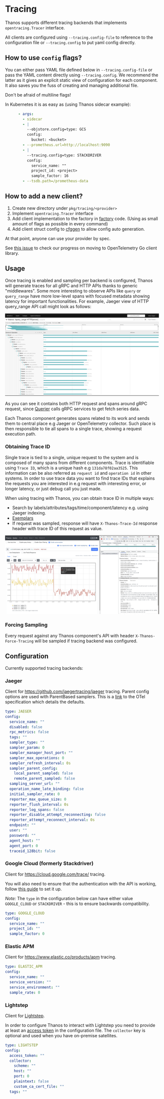 # Tracing

Thanos supports different tracing backends that implements `opentracing.Tracer` interface.

All clients are configured using `--tracing.config-file` to reference to the configuration file or `--tracing.config` to put yaml config directly.

## How to use `config` flags?

You can either pass YAML file defined below in `--tracing.config-file` or pass the YAML content directly using `--tracing.config`. We recommend the latter as it gives an explicit static view of configuration for each component. It also saves you the fuss of creating and managing additional file.

Don't be afraid of multiline flags!

In Kubernetes it is as easy as (using Thanos sidecar example):

```yaml
      - args:
        - sidecar
        - |
          --objstore.config=type: GCS
          config:
            bucket: <bucket>
        - --prometheus.url=http://localhost:9090
        - |
          --tracing.config=type: STACKDRIVER
          config:
            service_name: ""
            project_id: <project>
            sample_factor: 16
        - --tsdb.path=/prometheus-data
```

## How to add a new client?

1. Create new directory under `pkg/tracing/<provider>`
2. Implement `opentracing.Tracer` interface
3. Add client implementation to the factory in [factory](../pkg/tracing/client/factory.go) code. (Using as small amount of flags as possible in every command)
4. Add client struct config to [cfggen](../scripts/cfggen/main.go) to allow config auto generation.

At that point, anyone can use your provider by spec.

See [this issue](https://github.com/thanos-io/thanos/issues/1972) to check our progress on moving to OpenTelemetry Go client library.

## Usage

Once tracing is enabled and sampling per backend is configured, Thanos will generate traces for all gRPC and HTTP APIs thanks to generic "middlewares". Some more interesting to observe APIs like `query` or `query_range` have more low-level spans with focused metadata showing latency for important functionalities. For example, Jaeger view of HTTP query_range API call might look as follows:

![view](img/tracing2.png)

As you can see it contains both HTTP request and spans around gRPC request, since [Querier](components/query.md) calls gRPC services to get fetch series data.

Each Thanos component generates spans related to its work and sends them to central place e.g Jaeger or OpenTelemetry collector. Such place is then responsible to tie all spans to a single trace, showing a request execution path.

### Obtaining Trace ID

Single trace is tied to a single, unique request to the system and is composed of many spans from different components. Trace is identifiable using `Trace ID`, which is a unique hash e.g `131da78f02aa3525`. This information can be also referred as `request id` and `operation id` in other systems. In order to use trace data you want to find trace IDs that explains the requests you are interested in e.g request with interesting error, or longer latency, or just debug call you just made.

When using tracing with Thanos, you can obtain trace ID in multiple ways:

* Search by labels/attributes/tags/time/component/latency e.g. using Jaeger indexing.
* [Exemplars](https://www.bwplotka.dev/2021/correlations-exemplars/)
* If request was sampled, response will have `X-Thanos-Trace-Id` response header with trace ID of this request as value.

![view](img/tracing.png)

### Forcing Sampling

Every request against any Thanos component's API with header `X-Thanos-Force-Tracing` will be sampled if tracing backend was configured.

## Configuration

Currently supported tracing backends:

### Jaeger

Client for https://github.com/jaegertracing/jaeger tracing. Parent config options are used with ParentBased samplers. This is a [link](https://github.com/open-telemetry/opentelemetry-specification/blob/main/specification/trace/sdk.md#parentbased) to the OTel specification which details the defaults.

```yaml mdox-exec="go run scripts/cfggen/main.go --name=jaeger.Config"
type: JAEGER
config:
  service_name: ""
  disabled: false
  rpc_metrics: false
  tags: ""
  sampler_type: ""
  sampler_param: 0
  sampler_manager_host_port: ""
  sampler_max_operations: 0
  sampler_refresh_interval: 0s
  sampler_parent_config:
    local_parent_sampled: false
    remote_parent_sampled: false
  sampling_server_url: ""
  operation_name_late_binding: false
  initial_sampler_rate: 0
  reporter_max_queue_size: 0
  reporter_flush_interval: 0s
  reporter_log_spans: false
  reporter_disable_attempt_reconnecting: false
  reporter_attempt_reconnect_interval: 0s
  endpoint: ""
  user: ""
  password: ""
  agent_host: ""
  agent_port: 0
  traceid_128bit: false
```

### Google Cloud (formerly Stackdriver)

Client for https://cloud.google.com/trace/ tracing.

You will also need to ensure that the authentication with the API is working, follow [this guide](https://cloud.google.com/trace/docs/setup/go-ot#configure_your_platform) to set it up.

*Note:* The `type` in the configuration below can have either value `GOOGLE_CLOUD` or `STACKDRIVER` - this is to ensure backwards compatibility.

```yaml mdox-exec="go run scripts/cfggen/main.go --name=google_cloud.Config"
type: GOOGLE_CLOUD
config:
  service_name: ""
  project_id: ""
  sample_factor: 0
```

### Elastic APM

Client for https://www.elastic.co/products/apm tracing.

```yaml mdox-exec="go run scripts/cfggen/main.go --name=elasticapm.Config"
type: ELASTIC_APM
config:
  service_name: ""
  service_version: ""
  service_environment: ""
  sample_rate: 0
```

### Lightstep

Client for [Lightstep](https://lightstep.com).

In order to configure Thanos to interact with Lightstep you need to provide at least an [access token](https://docs.lightstep.com/docs/create-and-use-access-tokens) in the configuration file. The `collector` key is optional and used when you have on-premise satellites.

```yaml mdox-exec="go run scripts/cfggen/main.go --name=lightstep.Config"
type: LIGHTSTEP
config:
  access_token: ""
  collector:
    scheme: ""
    host: ""
    port: 0
    plaintext: false
    custom_ca_cert_file: ""
  tags: ""
```
